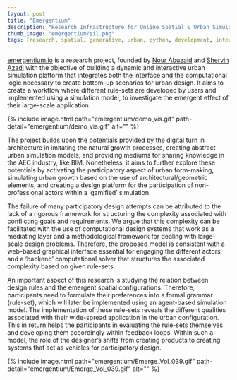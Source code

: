 ```yaml
---
layout: post
title: "Emergentium"
description: "Research Infrastructure for Online Spatial & Urban Simulations"
thumb_image: "emergentium/sil.png"
tags: [research, spatial, generative, urban, python, development, interfaces]
---
```


[emergentium.io](https://emergentium.io/) is a research project, founded by [Nour Abuzaid](https://indd.adobe.com/view/33e5a7fb-7ba8-49f1-9109-91e317d48728) and [Shervin Azadi](https://shervinazadi.com/) with the objective of building a dynamic and interactive urban simulation platform that integrates both the interface and the computational logic necessary to create bottom-up scenarios for urban design. It aims to create a workflow where different rule-sets are developed by users and implemented using a simulation model, to investigate the emergent effect of their large-scale application.

{% include image.html path="emergentium/demo_vis.gif"
                      path-detail="emergentium/demo_vis.gif"
                      alt="" %}

The project builds upon the potentials provided by the digital turn in architecture in imitating the natural growth processes, creating abstract urban simulation models, and providing mediums for sharing knowledge in the AEC industry, like BIM. Nonetheless, it aims to further explore these potentials by activating the participatory aspect of urban form-making, simulating urban growth based on the use of architectural/geometric elements, and creating a design platform for the participation of non-professional actors within a ‘gamified’ simulation.

The failure of many participatory design attempts can be attributed to the lack of a rigorous framework for structuring the complexity associated with conflicting goals and requirements. We argue that this complexity can be facilitated with the use of computational design systems that work as a mediating layer and a methodological framework for dealing with large-scale design problems. Therefore, the proposed model is consistent with a web-based graphical interface essential for engaging the different actors, and a ‘backend’ computational solver that structures the associated complexity based on given rule-sets.

An important aspect of this research is studying the relation between design rules and the emergent spatial configurations. Therefore, participants need to formulate their preferences into a formal grammar (rule-set), which will later be implemented using an agent-based simulation model. The implementation of these rule-sets reveals the different qualities associated with their wide-spread application in the urban configuration. This in return helps the participants in evaluating the rule-sets themselves and developing them accordingly within feedback loops. Within such a model, the role of the designer’s shifts from creating products to creating systems that act as vehicles for participatory design.

{% include image.html path="emergentium/Emerge_Vol_039.gif"
                      path-detail="emergentium/Emerge_Vol_039.gif"
                      alt="" %}
